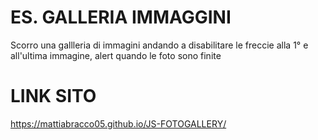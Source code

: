 # ES. GALLERIA IMMAGGINI
Scorro una gallleria di immagini andando a disabilitare le freccie alla 1° e all'ultima immagine, alert quando le foto sono finite

# LINK SITO
https://mattiabracco05.github.io/JS-FOTOGALLERY/
